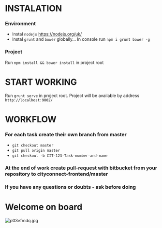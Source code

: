 # INSTALATION #

### Environment ###

* Instal `nodejs` https://nodejs.org/uk/
* Instal `grunt` and `bower` globally... In console run `npm i grunt bower -g`

### Project ###

Run `npm install && bower install` in project root

# START WORKING #

Run `grunt serve` in project root. Project will be available by address `http://localhost:9002/`

# WORKFLOW #

### For each task create their own branch from master ###

* `git checkout master`
* `git pull origin master`
* `git checkout -b CIT-123-Task-number-and-name`

### At the end of work create pull-request with bitbucket from your repository to cityconnect-frontend/master ###

### If you have any questions or doubts - ask before doing ###

# Welcome on board #
![p03vfmdq.jpg](https://bitbucket.org/repo/Loo5EXd/images/1128474770-p03vfmdq.jpg)